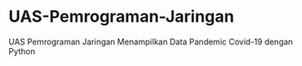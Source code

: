 # UAS-Pemrograman-Jaringan
UAS Pemrograman Jaringan Menampilkan Data Pandemic Covid-19 dengan Python
